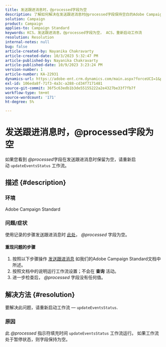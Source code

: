 ```yaml
---
title: 发送跟进消息时，@processed字段为空
description: 了解如何解决在发送跟进消息时@processed字段保持空白的Adobe Campaign Standard问题。 重新启动工作流。
solution: Campaign
product: Campaign
applies-to: Campaign Standard
keywords: KCS，发送跟进消息，@processed字段为空， ACS，重新启动工作流
resolution: Resolution
internal-notes: null
bug: false
article-created-by: Nayanika Chakravarty
article-created-date: 10/3/2023 5:32:47 PM
article-published-by: Nayanika Chakravarty
article-published-date: 10/9/2023 3:23:24 PM
version-number: 1
article-number: KA-22931
dynamics-url: https://adobe-ent.crm.dynamics.com/main.aspx?forceUCI=1&pagetype=entityrecord&etn=knowledgearticle&id=5fdf94d8-1262-ee11-be6e-6045bd006b3d
exl-id: 106eda8f-71f3-4a3c-a288-cd34f7171481
source-git-commit: 36f5c63edb1b3de55155222a2e4327be33f7fb7f
workflow-type: tm+mt
source-wordcount: '171'
ht-degree: 5%

---
```


# 发送跟进消息时，@processed字段为空


如果您看到 *@processed*&#x200B;字段在发送跟进消息时保留为空，请重新启动 `updateEventsStatus` 工作流。

## 描述 {#description}


### 环境

Adobe Campaign Standard

### 问题/症状

使用记录的步骤发送跟进消息时 [此处](https://experienceleague.adobe.com/docs/campaign-standard/using/communication-channels/transactional-messaging/follow-up-messages.html?lang=en#sending-a-follow-up-message)， *@processed* 字段为空。

#### <b>重现问题的步骤</b>

1. 按照以下步骤操作 [发送跟进消息](https://experienceleague.adobe.com/docs/campaign-standard/using/communication-channels/transactional-messaging/follow-up-messages.html?lang=en#sending-a-follow-up-message) 如我们的Adobe Campaign Standard文档中所述。
2. 按照文档中的说明运行工作流设置；不会在 <b>查询</b> 活动。
3. 进一步检查后， *@processed* 字段没有任何值。



## 解决方法 {#resolution}


要解决此问题，请重新启动工作流 —  `updateEventsStatus`.

### 原因

此 *@processed* 指示符填充时间 `updateEventsStatus` 工作流运行。 如果工作流处于暂停状态，则字段保持为空。
